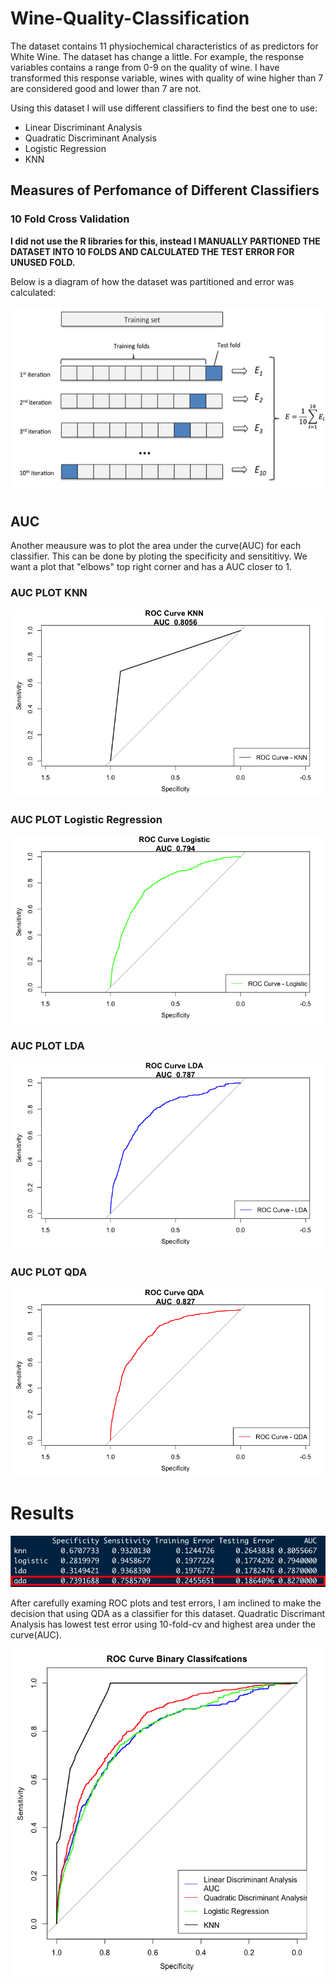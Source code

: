 # Wine-Quality-Classification

The dataset contains 11 physiochemical characteristics of as predictors for White Wine. The dataset has change a little. For example, the response variables contains a range from 0-9 on the quality of wine. I have transformed this response variable, wines with quality of wine higher than 7 are considered good and lower than 7 are not.

Using this dataset I will use different classifiers to find the best one to use:

- Linear Discriminant Analysis
- Quadratic Discriminant Analysis
- Logistic Regression 
- KNN


## Measures of Perfomance of Different Classifiers

### 10 Fold Cross Validation

**I did not use the R libraries for this, instead I MANUALLY PARTIONED THE DATASET INTO 10 FOLDS AND CALCULATED THE TEST ERROR FOR UNUSED FOLD.** 

Below is a diagram of how the dataset was partitioned and error was calculated:

<img src="https://github.com/JaimeGoB/Wine-Quality-Classification/blob/main/plots/10fold.png" width="600" height="300" />


## AUC

Another meausure was to plot the area under the curve(AUC) for each classifier. This can be done by ploting the specificity and sensititivy. We want a plot that "elbows" top right corner and has a AUC closer to 1.

### AUC PLOT KNN

<img src="https://github.com/JaimeGoB/Wine-Quality-Classification/blob/main/plots/knn.png" width="600" height="300" />

### AUC PLOT Logistic Regression

<img src="https://github.com/JaimeGoB/Wine-Quality-Classification/blob/main/plots/logistic.png" width="600" height="300" />

### AUC PLOT LDA

<img src="https://github.com/JaimeGoB/Wine-Quality-Classification/blob/main/plots/lda.png" width="600" height="300" />

### AUC PLOT QDA

<img src="https://github.com/JaimeGoB/Wine-Quality-Classification/blob/main/plots/qda.png" width="600" height="300" />

# Results


<img src="https://github.com/JaimeGoB/Wine-Quality-Classification/blob/main/plots/results.png" />

After carefully examing ROC plots and test errors, I am inclined to make the decision that using QDA as a classifier for this dataset. Quadratic Discrimant Analysis has lowest test error using 10-fold-cv and highest area under the curve(AUC).

<img src="https://github.com/JaimeGoB/Wine-Quality-Classification/blob/main/plots/all.png"/>





